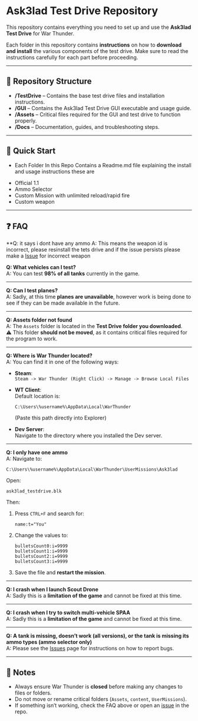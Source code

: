 # Ask3lad Test Drive Repository

This repository contains everything you need to set up and use the **Ask3lad Test Drive** for War Thunder.  

Each folder in this repository contains **instructions** on how to **download and install** the various components of the test drive. Make sure to read the instructions carefully for each part before proceeding.  

---

## 📂 Repository Structure

- **/TestDrive** – Contains the base test drive files and installation instructions.  
- **/GUI** – Contains the Ask3lad Test Drive GUI executable and usage guide.  
- **/Assets** – Critical files required for the GUI and test drive to function properly.  
- **/Docs** – Documentation, guides, and troubleshooting steps.  

---

## 🚀 Quick Start

- Each Folder In this Repo Contains a Readme.md file explaining the install and usage instructions these are
* Official 1.1 
* Ammo Selector
* Custom Mission with unlimited reload/rapid fire
* Custom weapon

---

## ❓ FAQ

**Q: it says i dont have any ammo
A: This means the weapon id is incorrect, please resinstall the tets drive and
if the issue persists please make a [Issue](https://github.com/TheUnsocialEngineer/Ask3lad-Ammo/issues) for incorrect weapon

**Q: What vehicles can I test?**  
A: You can test **98% of all tanks** currently in the game.  

---

**Q: Can I test planes?**  
A: Sadly, at this time **planes are unavailable**, however work is being done to see if they can be made available in the future.  

---

**Q: Assets folder not found**  
A: The `Assets` folder is located in the **Test Drive folder you downloaded**.  
⚠️ This folder **should not be moved**, as it contains critical files required for the program to work.  

---

**Q: Where is War Thunder located?**  
A: You can find it in one of the following ways:  

- **Steam**:  
  `Steam -> War Thunder (Right Click) -> Manage -> Browse Local Files`

- **WT Client**:  
  Default location is:  
  ```
  C:\Users\%username%\AppData\Local\WarThunder
  ```
  (Paste this path directly into Explorer)

- **Dev Server**:  
  Navigate to the directory where you installed the Dev server.  

---

**Q: I only have one ammo**  
A: Navigate to:  
```
C:\Users\%username%\AppData\Local\WarThunder\UserMissions\Ask3lad
```
Open:  
```
ask3lad_testdrive.blk
```
Then:  
1. Press `CTRL+F` and search for:  
   ```
   name:t="You"
   ```
2. Change the values to:  
   ```
   bulletsCount0:i=9999
   bulletsCount1:i=9999
   bulletsCount2:i=9999
   bulletsCount3:i=9999
   ```
3. Save the file and **restart the mission**.  

---

**Q: I crash when I launch Scout Drone**  
A: Sadly this is a **limitation of the game** and cannot be fixed at this time.  

---

**Q: I crash when I try to switch multi-vehicle SPAA**  
A: Sadly this is a **limitation of the game** and cannot be fixed at this time.  

---

**Q: A tank is missing, doesn’t work (all versions), or the tank is missing its ammo types (ammo selector only)**  
A: Please see the [Issues](https://github.com/TheUnsocialEngineer/Ask3lad-Ammo/issues) page for instructions on how to report bugs.  

---

## 📝 Notes
- Always ensure War Thunder is **closed** before making any changes to files or folders.  
- Do not move or rename critical folders (`Assets`, `content`, `UserMissions`).  
- If something isn’t working, check the FAQ above or open an [issue](https://github.com/TheUnsocialEngineer/Ask3lad-Ammo/issues) in the repo.  
